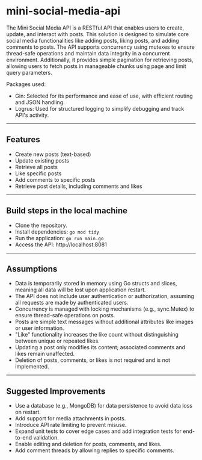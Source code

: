 # mini-social-media-api
The Mini Social Media API is a RESTful API that enables users to create, update, and interact with posts. This solution is designed to simulate core social media functionalities like adding posts, liking posts, and adding comments to posts. The API supports concurrency using mutexes to ensure thread-safe operations and maintain data integrity in a concurrent environment. Additionally, it provides simple pagination for retrieving posts, allowing users to fetch posts in manageable chunks using page and limit query parameters.

Packages used: 
- Gin: Selected for its performance and ease of use, with efficient routing and JSON handling.
- Logrus: Used for structured logging to simplify debugging and track API's activity.

---

## Features
- Create new posts (text-based)
- Update existing posts
- Retrieve all posts
- Like specific posts
- Add comments to specific posts
- Retrieve post details, including comments and likes

---

## Build steps in the local machine
- Clone the repository.
- Install dependencies: ```go mod tidy```
- Run the application: ```go run main.go```
- Access the API: http://localhost:8081

---

## Assumptions
- Data is temporarily stored in memory using Go structs and slices, meaning all data will be lost upon application restart.
- The API does not include user authentication or authorization, assuming all requests are made by authenticated users.
- Concurrency is managed with locking mechanisms (e.g., sync.Mutex) to ensure thread-safe operations on posts.
- Posts are simple text messages without additional attributes like images or user information.
- "Like" functionality increases the like count without distinguishing between unique or repeated likes.
- Updating a post only modifies its content; associated comments and likes remain unaffected.
- Deletion of posts, comments, or likes is not required and is not implemented.

---

## Suggested Improvements
- Use a database (e.g., MongoDB) for data persistence to avoid data loss on restart.
- Add support for media attachments in posts.
- Introduce API rate limiting to prevent misuse.
- Expand unit tests to cover edge cases and add integration tests for end-to-end validation.
- Enable editing and deletion for posts, comments, and likes.
- Add comment threads by allowing replies to specific comments.
